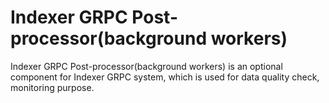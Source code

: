 # Indexer GRPC Post-processor(background workers)

Indexer GRPC Post-processor(background workers) is an optional component for Indexer GRPC system, which is used for data quality check, monitoring purpose.  